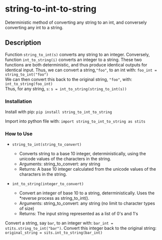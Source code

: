# string-to-int-to-string
Deterministic method of converting any string to an int, and conversely converting any int to a string. 

## Description
Function ```string_to_int(s)``` converts any string to an integer. Conversely, function ```int_to_string(i)``` converts an integer to a string.
These two functions are both deterministic, and thus produce identical outputs for identical input.
Thus, we can convert a string,```"foo"```, to an int with:
```foo_int = string_to_int("foo")``` <br/>
We can then convert this back to the original string, ```"foo"```, with:
```int_to_string(foo_int)```<br/>
Thus, for any string, ```s```:
```s = int_to_string(string_to_int(s))```

### Installation
Install with pip: 
```pip install string_to_int_to_string```

Import into python file with:
 ```import string_to_int_to_string as stits```

### How to Use
* ```string_to_int(string_to_convert)```
    * Converts string to a base 10 integer, deterministically, using the unicode values of the characters in the string.
    * Arguments: string_to_convert: any string
    * Returns: A base 10 integer calculated from the unicode values of the characters in the string.

* ```int_to_string(integer_to_convert)```
    * Convert an integer of base 10 to a string, deterministically. Uses the *reverse process as string_to_int().
    * Arguments: string_to_convert: any string (no limit to character types of size)
    * Returns: The input string represented as a list of 0's and 1's

Convert a string, say ```bar```, to an integer with:
 ```bar_int = stits.string_to_int("bar")```.
Convert this integer back to the original string:
```original_string = sits.int_to_string(bar_int)```
